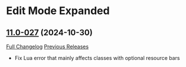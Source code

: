 # Edit Mode Expanded

## [11.0-027](https://github.com/teelolws/EditModeExpanded/tree/11.0-027) (2024-10-30)
[Full Changelog](https://github.com/teelolws/EditModeExpanded/compare/11.0-026...11.0-027) [Previous Releases](https://github.com/teelolws/EditModeExpanded/releases)

- Fix Lua error that mainly affects classes with optional resource bars  
